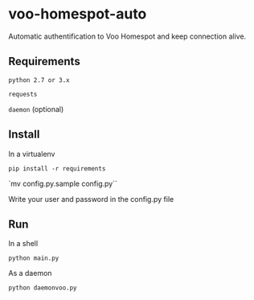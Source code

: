 # voo-homespot-auto
Automatic authentification to Voo Homespot and keep connection alive.


## Requirements
`python 2.7 or 3.x`

`requests`

`daemon` (optional)

## Install
In a virtualenv

`pip install -r requirements`

`mv config.py.sample config.py``

Write your user and password in the config.py file

## Run
In a shell

`python main.py`

As a daemon 

`python daemonvoo.py`
